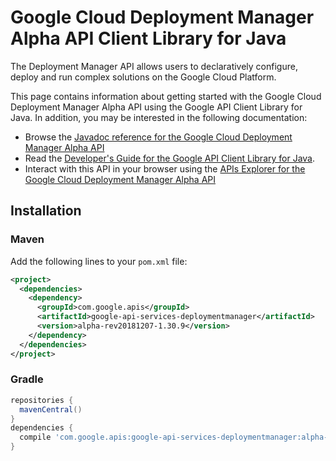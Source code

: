 # Google Cloud Deployment Manager Alpha API Client Library for Java

The Deployment Manager API allows users to declaratively configure, deploy and run complex solutions on the Google Cloud Platform.

This page contains information about getting started with the Google Cloud Deployment Manager Alpha API
using the Google API Client Library for Java. In addition, you may be interested
in the following documentation:

* Browse the [Javadoc reference for the Google Cloud Deployment Manager Alpha API][javadoc]
* Read the [Developer's Guide for the Google API Client Library for Java][google-api-client].
* Interact with this API in your browser using the [APIs Explorer for the Google Cloud Deployment Manager Alpha API][api-explorer]

## Installation

### Maven

Add the following lines to your `pom.xml` file:

```xml
<project>
  <dependencies>
    <dependency>
      <groupId>com.google.apis</groupId>
      <artifactId>google-api-services-deploymentmanager</artifactId>
      <version>alpha-rev20181207-1.30.9</version>
    </dependency>
  </dependencies>
</project>
```

### Gradle

```gradle
repositories {
  mavenCentral()
}
dependencies {
  compile 'com.google.apis:google-api-services-deploymentmanager:alpha-rev20181207-1.30.9'
}
```

[javadoc]: https://googleapis.dev/java/google-api-services-deploymentmanager/latest/index.html
[google-api-client]: https://github.com/googleapis/google-api-java-client/
[api-explorer]: https://developers.google.com/apis-explorer/#p/deploymentmanager/v1/
